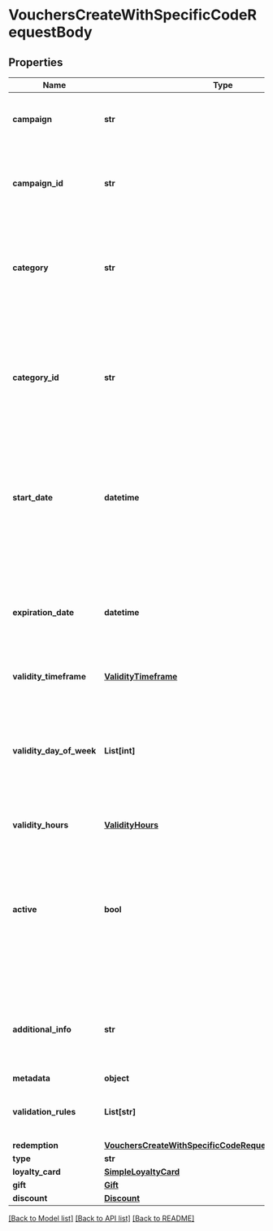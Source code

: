# VouchersCreateWithSpecificCodeRequestBody


## Properties
Name | Type | Description | Notes
------------ | ------------- | ------------- | -------------
**campaign** | **str** | Identifies the voucher&#39;s parent campaign using a unique campaign name. | [optional] 
**campaign_id** | **str** | Identifies the voucher&#39;s parent campaign using a unique campaign ID assigned by the Voucherify API. | [optional] 
**category** | **str** | The name of the category that this voucher belongs to. Useful when listing vouchers with the [List Vouchers](ref:list-vouchers) endpoint. | [optional] 
**category_id** | **str** | Unique identifier assigned by Voucherify to the name of the category that this voucher belongs to. Useful when listing vouchers with the [List Vouchers](ref:list-vouchers) endpoint. | [optional] 
**start_date** | **datetime** | Start date defines when the code starts to be active. Activation timestamp is presented in the ISO 8601 format. Voucher is *inactive before* this date. | [optional] 
**expiration_date** | **datetime** | Expiration date defines when the code expires. Expiration timestamp is presented in the ISO 8601 format.  Voucher is *inactive after* this date. | [optional] 
**validity_timeframe** | [**ValidityTimeframe**](ValidityTimeframe.md) |  | [optional] 
**validity_day_of_week** | **List[int]** | Integer array corresponding to the particular days of the week in which the voucher is valid.  - &#x60;0&#x60; Sunday - &#x60;1&#x60; Monday - &#x60;2&#x60; Tuesday - &#x60;3&#x60; Wednesday - &#x60;4&#x60; Thursday - &#x60;5&#x60; Friday - &#x60;6&#x60; Saturday | [optional] 
**validity_hours** | [**ValidityHours**](ValidityHours.md) |  | [optional] 
**active** | **bool** | A flag to toggle the voucher on or off. You can disable a voucher even though it&#39;s within the active period defined by the &#x60;start_date&#x60; and &#x60;expiration_date&#x60;.    - &#x60;true&#x60; indicates an *active* voucher - &#x60;false&#x60; indicates an *inactive* voucher | [optional] 
**additional_info** | **str** | An optional field to keep any extra textual information about the code such as a code description and details. | [optional] 
**metadata** | **object** |  | [optional] 
**validation_rules** | **List[str]** | Array containing the ID of the validation rule associated with the voucher. | [optional] 
**redemption** | [**VouchersCreateWithSpecificCodeRequestBodyRedemption**](VouchersCreateWithSpecificCodeRequestBodyRedemption.md) |  | [optional] 
**type** | **str** |  | [optional] 
**loyalty_card** | [**SimpleLoyaltyCard**](SimpleLoyaltyCard.md) |  | [optional] 
**gift** | [**Gift**](Gift.md) |  | [optional] 
**discount** | [**Discount**](Discount.md) |  | [optional] 

[[Back to Model list]](../README.md#documentation-for-models) [[Back to API list]](../README.md#documentation-for-api-endpoints) [[Back to README]](../README.md)


